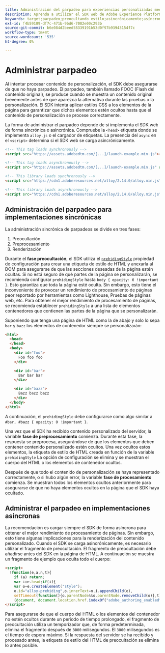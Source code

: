 ```yaml
---
title: Administración del parpadeo para experiencias personalizadas mediante el SDK web de Adobe Experience Platform
description: Aprenda a utilizar el SDK web de Adobe Experience Platform para administrar el parpadeo en las experiencias de los usuarios.
keywords: target;parpadeo;preocultando estilo;asincrónicamente;asíncrono;
exl-id: f4b59109-df7c-471b-9bd6-7082e00c293b
source-git-commit: b6e084d2beed58339191b53d0f97b93943154f7c
workflow-type: tm+mt
source-wordcount: '535'
ht-degree: 0%

---
```


# Administrar parpadeo

Al intentar procesar contenido de personalización, el SDK debe asegurarse de que no haya parpadeo. El parpadeo, también llamado FOOC (Flash del contenido original), se produce cuando se muestra un contenido original brevemente antes de que aparezca la alternativa durante las pruebas o la personalización. El SDK intenta aplicar estilos CSS a los elementos de la página para garantizar que dichos elementos estén ocultos hasta que el contenido de personalización se procese correctamente.

La forma de administrar el parpadeo depende de si implementa el SDK web de forma sincrónica o asincrónica. Compruebe la `<head>` etiqueta donde se implementa `alloy.js` o el cargador de etiquetas. La presencia del `async` en el `<script>` determina si el SDK web se carga asincrónicamente.

```html
<!-- This tag loads synchronously -->
<script src="https://assets.adobedtm.com/[...]/launch-example.min.js"></script>

<!-- This tag loads asynchronously -->
<script src="https://assets.adobedtm.com/[...]/launch-example.min.js" async></script>

<!-- This library loads synchronously -->
<script src="https://cdn1.adoberesources.net/alloy/2.14.0/alloy.min.js"></script>

<!-- This library loads asynchronously -->
<script src="https://cdn1.adoberesources.net/alloy/2.14.0/alloy.min.js" async></script>
```

## Administración del parpadeo para implementaciones sincrónicas

La administración sincrónica de parpadeos se divide en tres fases:

1. Preocultación
1. Preprocesamiento
1. Renderización

Durante el **fase preocultación**, el SDK utiliza el [`prehidingStyle`](../commands/configure/prehidingstyle.md) propiedad de configuración para crear una etiqueta de estilo de HTML y anexarla al DOM para asegurarse de que las secciones deseadas de la página estén ocultas. Si no está seguro de qué partes de la página se personalizarán, se recomienda configurar `prehidingStyle` hasta `body { opacity: 0 !important }`. Esto garantiza que toda la página esté oculta. Sin embargo, esto tiene el inconveniente de provocar un rendimiento de procesamiento de páginas peor reportado por herramientas como Lighthouse, Pruebas de páginas web, etc. Para obtener el mejor rendimiento de procesamiento de páginas, se recomienda establecer `prehidingStyle` a una lista de elementos contenedores que contienen las partes de la página que se personalizarán.

Suponiendo que tenga una página de HTML como la de abajo y solo lo sepa `bar` y `bazz` los elementos de contenedor siempre se personalizarán:

```html
<html>
  <head>
  </head>
  <body>
    <div id="foo">
      Foo foo foo
    </div>

    <div id="bar">
      Bar bar bar
    </div>

    <div id="bazz">
      Bazz bazz bazz
    </div>
  </body>
</html>
```

A continuación, el `prehidingStyle` debe configurarse como algo similar a `#bar, #bazz { opacity: 0 !important }`.

Una vez que el SDK ha recibido contenido personalizado del servidor, la variable **fase de preprocesamiento** comienza. Durante esta fase, la respuesta se preprocesa, asegurándose de que los elementos que deben contener contenido personalizado estén ocultos. Una vez ocultos estos elementos, la etiqueta de estilo de HTML creada en función de la variable `prehidingStyle` La opción de configuración se elimina y se muestran el cuerpo del HTML o los elementos de contenedor ocultos.

Después de que todo el contenido de personalización se haya representado correctamente, o si hubo algún error, la variable **fase de procesamiento** comienza. Se muestran todos los elementos ocultos anteriormente para asegurarse de que no haya elementos ocultos en la página que el SDK haya ocultado.

## Administrar el parpadeo en implementaciones asíncronas

La recomendación es cargar siempre el SDK de forma asíncrona para obtener el mejor rendimiento de procesamiento de páginas. Sin embargo, esto tiene algunas implicaciones para la renderización del contenido personalizado. Cuando el SDK se carga asincrónicamente, es necesario utilizar el fragmento de preocultación. El fragmento de preocultación debe añadirse antes del SDK en la página de HTML. A continuación se muestra un fragmento de ejemplo que oculta todo el cuerpo:

```html
<script>
  !function(e,a,n,t){
    if (a) return;
    var i=e.head;if(i){
    var o=e.createElement("style");
    o.id="alloy-prehiding",o.innerText=n,i.appendChild(o),
    setTimeout(function(){o.parentNode&&o.parentNode.removeChild(o)},t)}}
    (document, document.location.href.indexOf("adobe_authoring_enabled") !== -1, "body { opacity: 0 !important }", 3000);
</script>
```

Para asegurarse de que el cuerpo del HTML o los elementos del contenedor no estén ocultos durante un período de tiempo prolongado, el fragmento de preocultación utiliza un temporizador que, de forma predeterminada, elimina el fragmento después de `3000` milisegundos. El `3000` milisegundos es el tiempo de espera máximo. Si la respuesta del servidor se ha recibido y procesado antes, la etiqueta de estilo del HTML de preocultación se elimina lo antes posible.
